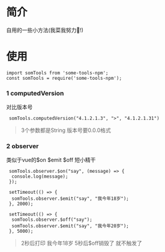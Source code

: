 # 简介
自用的一些小方法(我菜我努力💪!)

# 使用
```
import somTools from 'some-tools-npm';
const somTools = require('some-tools-npm');
```

### 1 computedVersion
 对比版本号
```
 somTools.computedVersion("4.1.2.1.3", ">", "4.1.2.1.31")
```
 >3个参数都是String 版本号要0.0.0格式

### 2 observer
 类似于vue的$on $emit $off 短小精干

```
 somTools.observer.$on("say", (message) => {
  console.log(message);
 });
 
 setTimeout(() => {
  somTools.observer.$emit("say", "我今年18岁");
 }, 2000);
 
 setTimeout(() => {
  somTools.observer.$off("say");
  somTools.observer.$emit("say", "我今年20岁");
 }, 5000);
```
 >2秒后打印 我今年18岁 5秒后$off销毁了 就不触发了
